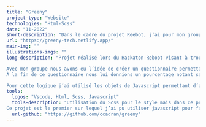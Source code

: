 ```yaml
---
title: "Greeny"
project-type: "Website"
technologies: "Html-Scss"
date: "11-2022"
short-description: "Dans le cadre du projet Reebot, j’ai pour mon groupe, codé ce site avec un principe de questionnaire permettant de noter les habitudes technologiques de l’utilisateur en termes de responsabilité écologique. Ce projet m’a permis d’approfondir Javascript."
url: "https://greeny-tech.netlify.app/"
main-img: ""
illustrations-imgs: ""
long-description: "Projet réalisé lors du Hackaton Reboot visant à trouver des solutions permettant à des étudiants de produire des solutions responsables.

Avec mon groupe nous avons eu l’idée de créer un questionnaire permettant à l’utilisateur de tester sa responsabilité écologique en termes de technologies.
À la fin de ce questionnaire nous lui donnions un pourcentage notant sa responsabilité, tout en lui donnant un conseil.

Pour cette logique j’ai utilisé les objets de Javascript permettant d’associer une note à chaque réponse afin de pouvoir impacter le pourcentage final."
tools:
  logos: "Vscode, Html, Scss, Javascript"
  tools-description: "Utilisation du Scss pour le style mais dans ce projet c’est surtout le codage en Js du questionnaire sur lequel je me suis concentré !
Ce projet est le premier sur lequel j’ai pu utiliser javascript pour faire autre chose que du style, en utilisant par exemple le client storage pour pouvoir sauvegarder le score utilisateur au changement de page."
  url-github: "https://github.com/ccadran/greeny"
---
```

